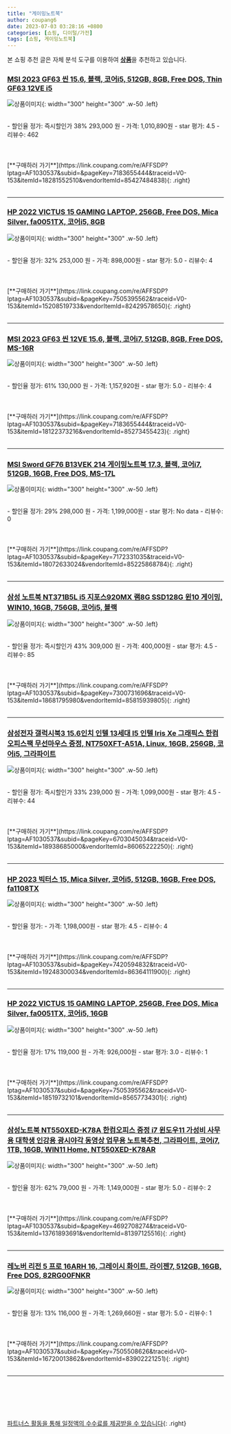 ```yaml
---
title: "게이밍노트북"
author: coupang6
date: 2023-07-03 03:28:16 +0800
categories: [쇼핑, 디이털/가전]
tags: [쇼핑, 게이밍노트북]
---
```


본 쇼핑 추천 글은 자체 분석 도구를 이용하여 [**상품**](https://link.coupang.com/a/bao1ui)을 추천하고 있습니다.

### [MSI 2023 GF63 씬 15.6, 블랙, 코어i5, 512GB, 8GB, Free DOS, Thin GF63 12VE i5](https://link.coupang.com/re/AFFSDP?lptag=AF1030537&subid=&pageKey=7183655444&traceid=V0-153&itemId=18281552510&vendorItemId=85427484838)

![상품이미지](https://thumbnail10.coupangcdn.com/thumbnails/remote/230x230ex/image/rs_quotation_api/fsfbu2e5/046710210c3e43c890dcebbaa42b81a0.jpg){: width="300" height="300" .w-50 .left}


<br>
- 할인율 정가: 즉시할인가 38%  293,000   원
- 가격: 1,010,890원
- star 평가: 4.5
- 리뷰수: 462
<br>
<br>
<br>
<br>
[**구매하러 가기**](https://link.coupang.com/re/AFFSDP?lptag=AF1030537&subid=&pageKey=7183655444&traceid=V0-153&itemId=18281552510&vendorItemId=85427484838){: .right}
<br>
<br>

---

### [HP 2022 VICTUS 15 GAMING LAPTOP, 256GB, Free DOS, Mica Silver, fa0051TX, 코어i5, 8GB](https://link.coupang.com/re/AFFSDP?lptag=AF1030537&subid=&pageKey=7505395562&traceid=V0-153&itemId=15208519733&vendorItemId=82429578650)

![상품이미지](https://thumbnail7.coupangcdn.com/thumbnails/remote/230x230ex/image/retail/images/4414698623187264-7027a93a-fbfe-4dfb-92a1-025df7622df2.jpg){: width="300" height="300" .w-50 .left}


<br>
- 할인율 정가: 32%  253,000   원
- 가격: 898,000원
- star 평가: 5.0
- 리뷰수: 4
<br>
<br>
<br>
<br>
[**구매하러 가기**](https://link.coupang.com/re/AFFSDP?lptag=AF1030537&subid=&pageKey=7505395562&traceid=V0-153&itemId=15208519733&vendorItemId=82429578650){: .right}
<br>
<br>

---

### [MSI 2023 GF63 씬 12VE 15.6, 블랙, 코어i7, 512GB, 8GB, Free DOS, MS-16R](https://link.coupang.com/re/AFFSDP?lptag=AF1030537&subid=&pageKey=7183655444&traceid=V0-153&itemId=18122373216&vendorItemId=85273455423)

![상품이미지](https://thumbnail10.coupangcdn.com/thumbnails/remote/230x230ex/image/retail/images/1553652968279662-76c198dd-f79f-43a0-9580-69b30536b869.jpg){: width="300" height="300" .w-50 .left}


<br>
- 할인율 정가: 61%  130,000   원
- 가격: 1,157,920원
- star 평가: 5.0
- 리뷰수: 4
<br>
<br>
<br>
<br>
[**구매하러 가기**](https://link.coupang.com/re/AFFSDP?lptag=AF1030537&subid=&pageKey=7183655444&traceid=V0-153&itemId=18122373216&vendorItemId=85273455423){: .right}
<br>
<br>

---

### [MSI Sword GF76 B13VEK 214 게이밍노트북 17.3, 블랙, 코어i7, 512GB, 16GB, Free DOS, MS-17L](https://link.coupang.com/re/AFFSDP?lptag=AF1030537&subid=&pageKey=7172331035&traceid=V0-153&itemId=18072633024&vendorItemId=85225868784)

![상품이미지](https://thumbnail10.coupangcdn.com/thumbnails/remote/230x230ex/image/rs_quotation_api/fiod9cf1/d17af376269b48929a58b6edd30d8b89.jpg){: width="300" height="300" .w-50 .left}


<br>
- 할인율 정가: 29%  298,000   원
- 가격: 1,199,000원
- star 평가: No data
- 리뷰수: 0
<br>
<br>
<br>
<br>
[**구매하러 가기**](https://link.coupang.com/re/AFFSDP?lptag=AF1030537&subid=&pageKey=7172331035&traceid=V0-153&itemId=18072633024&vendorItemId=85225868784){: .right}
<br>
<br>

---

### [삼성 노트북 NT371B5L i5 지포스920MX 램8G SSD128G 윈10 게이밍, WIN10, 16GB, 756GB, 코어i5, 블랙](https://link.coupang.com/re/AFFSDP?lptag=AF1030537&subid=&pageKey=7300731696&traceid=V0-153&itemId=18681795980&vendorItemId=85815939805)

![상품이미지](https://thumbnail6.coupangcdn.com/thumbnails/remote/230x230ex/image/vendor_inventory/53a2/6155e02401ed748e9e21cc0f9dba7a5b5c46ff7093d48e2d6dd171990370.jpg){: width="300" height="300" .w-50 .left}


<br>
- 할인율 정가: 즉시할인가 43%  309,000   원
- 가격: 400,000원
- star 평가: 4.5
- 리뷰수: 85
<br>
<br>
<br>
<br>
[**구매하러 가기**](https://link.coupang.com/re/AFFSDP?lptag=AF1030537&subid=&pageKey=7300731696&traceid=V0-153&itemId=18681795980&vendorItemId=85815939805){: .right}
<br>
<br>

---

### [삼성전자 갤럭시북3 15.6인치 인텔 13세대 I5 인텔 Iris Xe 그래픽스 한컴오피스팩 무선마우스 증정, NT750XFT-A51A, Linux, 16GB, 256GB, 코어i5, 그라파이트](https://link.coupang.com/re/AFFSDP?lptag=AF1030537&subid=&pageKey=6703045034&traceid=V0-153&itemId=18938685000&vendorItemId=86065222250)

![상품이미지](https://thumbnail10.coupangcdn.com/thumbnails/remote/230x230ex/image/vendor_inventory/5202/30384d06640a1937caf3f9d01c582af49908b074af351080245cb3b1631c.jpg){: width="300" height="300" .w-50 .left}


<br>
- 할인율 정가: 즉시할인가 33%  239,000   원
- 가격: 1,099,000원
- star 평가: 4.5
- 리뷰수: 44
<br>
<br>
<br>
<br>
[**구매하러 가기**](https://link.coupang.com/re/AFFSDP?lptag=AF1030537&subid=&pageKey=6703045034&traceid=V0-153&itemId=18938685000&vendorItemId=86065222250){: .right}
<br>
<br>

---

### [HP 2023 빅터스 15, Mica Silver, 코어i5, 512GB, 16GB, Free DOS, fa1108TX](https://link.coupang.com/re/AFFSDP?lptag=AF1030537&subid=&pageKey=7420594832&traceid=V0-153&itemId=19248300034&vendorItemId=86364111900)

![상품이미지](https://thumbnail9.coupangcdn.com/thumbnails/remote/230x230ex/image/retail/images/4032731915319711-84471558-54f4-414a-acc0-52dbd043257e.jpg){: width="300" height="300" .w-50 .left}


<br>
- 할인율 정가: 
- 가격: 1,198,000원
- star 평가: 4.5
- 리뷰수: 4
<br>
<br>
<br>
<br>
[**구매하러 가기**](https://link.coupang.com/re/AFFSDP?lptag=AF1030537&subid=&pageKey=7420594832&traceid=V0-153&itemId=19248300034&vendorItemId=86364111900){: .right}
<br>
<br>

---

### [HP 2022 VICTUS 15 GAMING LAPTOP, 256GB, Free DOS, Mica Silver, fa0051TX, 코어i5, 16GB](https://link.coupang.com/re/AFFSDP?lptag=AF1030537&subid=&pageKey=7505395562&traceid=V0-153&itemId=18519732101&vendorItemId=85657734301)

![상품이미지](https://thumbnail7.coupangcdn.com/thumbnails/remote/230x230ex/image/retail/images/4414698623187264-7027a93a-fbfe-4dfb-92a1-025df7622df2.jpg){: width="300" height="300" .w-50 .left}


<br>
- 할인율 정가: 17%  119,000   원
- 가격: 926,000원
- star 평가: 3.0
- 리뷰수: 1
<br>
<br>
<br>
<br>
[**구매하러 가기**](https://link.coupang.com/re/AFFSDP?lptag=AF1030537&subid=&pageKey=7505395562&traceid=V0-153&itemId=18519732101&vendorItemId=85657734301){: .right}
<br>
<br>

---

### [삼성노트북 NT550XED-K78A 한컴오피스 증정 i7 윈도우11 가성비 사무용 대학생 인강용 광시야각 동영상 업무용 노트북추천, 그라파이트, 코어i7, 1TB, 16GB, WIN11 Home, NT550XED-K78AR](https://link.coupang.com/re/AFFSDP?lptag=AF1030537&subid=&pageKey=4692708274&traceid=V0-153&itemId=13761893691&vendorItemId=81397125516)

![상품이미지](https://thumbnail9.coupangcdn.com/thumbnails/remote/230x230ex/image/vendor_inventory/aad9/432a686b37aa361dc535c618c5d5024e2a46dfe0fa45aa267a2d1d0d7ad2.png){: width="300" height="300" .w-50 .left}


<br>
- 할인율 정가: 62%  79,000   원
- 가격: 1,149,000원
- star 평가: 5.0
- 리뷰수: 2
<br>
<br>
<br>
<br>
[**구매하러 가기**](https://link.coupang.com/re/AFFSDP?lptag=AF1030537&subid=&pageKey=4692708274&traceid=V0-153&itemId=13761893691&vendorItemId=81397125516){: .right}
<br>
<br>

---

### [레노버 리전 5 프로 16ARH 16, 그레이시 화이트, 라이젠7, 512GB, 16GB, Free DOS, 82RG00FNKR](https://link.coupang.com/re/AFFSDP?lptag=AF1030537&subid=&pageKey=7505508626&traceid=V0-153&itemId=16720013862&vendorItemId=83902221251)

![상품이미지](https://thumbnail9.coupangcdn.com/thumbnails/remote/230x230ex/image/retail/images/5815064501573901-4b55cb00-d036-4020-a77a-26315710de35.jpg){: width="300" height="300" .w-50 .left}


<br>
- 할인율 정가: 13%  116,000   원
- 가격: 1,269,660원
- star 평가: 5.0
- 리뷰수: 1
<br>
<br>
<br>
<br>
[**구매하러 가기**](https://link.coupang.com/re/AFFSDP?lptag=AF1030537&subid=&pageKey=7505508626&traceid=V0-153&itemId=16720013862&vendorItemId=83902221251){: .right}
<br>
<br>

---
<br><br><br><br><br> [파트너스 활동을 통해 일정액의 수수료를 제공받을 수 있습니다](https://link.coupang.com/a/bao1ui){: .right}